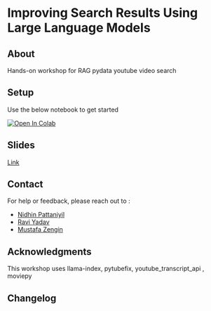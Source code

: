 # Improving Search Results Using Large Language Models


## About

Hands-on workshop for RAG pydata youtube video search 


## Setup

Use the below notebook to get started

<a target="_blank" href="https://colab.research.google.com/github/npatta01/pydata_rag_video/blob/main/pydata_workshop.ipynb">
  <img src="https://colab.research.google.com/assets/colab-badge.svg" alt="Open In Colab"/>
</a>



## Slides

[Link](assets/slides.pdf)




## Contact

For help or feedback, please reach out to :

- [Nidhin Pattaniyil](https://www.linkedin.com/in/nidhinpattaniyil/)   
- [Ravi Yadav](https://www.linkedin.com/in/ravi-kumar-yadav-535b268/)   
- [Mustafa Zengin](https://www.linkedin.com/in/mustafazengin/)   





## Acknowledgments

This workshop uses llama-index, pytubefix, youtube_transcript_api , moviepy



## Changelog